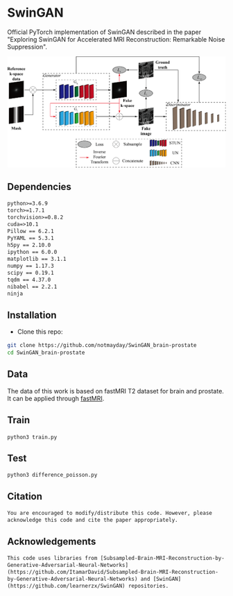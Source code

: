 # SwinGAN

Official PyTorch implementation of SwinGAN described in the paper "Exploring SwinGAN for Accelerated MRI Reconstruction: Remarkable Noise Suppression".

<div align="center">
<img src="./asserts/framework.png" width="800px">
</div>

## Dependencies

```
python>=3.6.9
torch>=1.7.1
torchvision>=0.8.2
cuda=>10.1
Pillow == 6.2.1
PyYAML == 5.3.1
h5py == 2.10.0
ipython == 6.0.0
matplotlib == 3.1.1
numpy == 1.17.3
scipy == 0.19.1
tqdm == 4.37.0
nibabel == 2.2.1
ninja
```

## Installation
- Clone this repo:
```bash
git clone https://github.com/notmayday/SwinGAN_brain-prostate
cd SwinGAN_brain-prostate
```

## Data
The data of this work is based on fastMRI T2 dataset for brain and prostate. It can be applied through [fastMRI](https://fastmri.med.nyu.edu/).

## Train
```
python3 train.py 
```


## Test
```
python3 difference_poisson.py 
```

## Citation
```
You are encouraged to modify/distribute this code. However, please acknowledge this code and cite the paper appropriately.
```

## Acknowledgements
```
This code uses libraries from [Subsampled-Brain-MRI-Reconstruction-by-Generative-Adversarial-Neural-Networks](https://github.com/ItamarDavid/Subsampled-Brain-MRI-Reconstruction-by-Generative-Adversarial-Neural-Networks) and [SwinGAN](https://github.com/learnerzx/SwinGAN) repositories.
```
